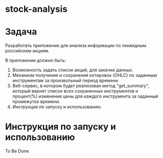 # stock-analysis

# Задача

Разработать приложение для анализа информации по ликвидным российским акциям.

В приложении должно быть:

1) Возможность задать список акций, для закачки данных.
2) Механизм получения и сохранения котировок (OHLC) по заданным инструментам за произвольный период времени.
3) Веб-сервис, в котором будет реализован метод "get_summary", который вернет список всех сохраненных инструментов и процент(%) изменения цены для каждого инструмента за заданный промежуток времени.
4) Инструкция по запуску и использованию.

# Инструкция по запуску и использованию

To Be Done
